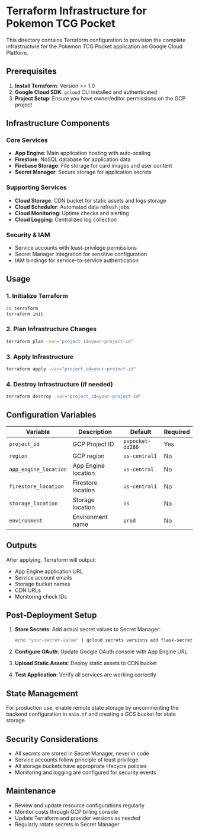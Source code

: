 # Terraform Infrastructure for Pokemon TCG Pocket

This directory contains Terraform configuration to provision the complete infrastructure for the Pokemon TCG Pocket application on Google Cloud Platform.

## Prerequisites

1. **Install Terraform**: Version >= 1.0
2. **Google Cloud SDK**: `gcloud` CLI installed and authenticated
3. **Project Setup**: Ensure you have owner/editor permissions on the GCP project

## Infrastructure Components

### Core Services
- **App Engine**: Main application hosting with auto-scaling
- **Firestore**: NoSQL database for application data
- **Firebase Storage**: File storage for card images and user content
- **Secret Manager**: Secure storage for application secrets

### Supporting Services
- **Cloud Storage**: CDN bucket for static assets and logs storage
- **Cloud Scheduler**: Automated data refresh jobs
- **Cloud Monitoring**: Uptime checks and alerting
- **Cloud Logging**: Centralized log collection

### Security & IAM
- Service accounts with least-privilege permissions
- Secret Manager integration for sensitive configuration
- IAM bindings for service-to-service authentication

## Usage

### 1. Initialize Terraform
```bash
cd terraform
terraform init
```

### 2. Plan Infrastructure Changes
```bash
terraform plan -var="project_id=your-project-id"
```

### 3. Apply Infrastructure
```bash
terraform apply -var="project_id=your-project-id"
```

### 4. Destroy Infrastructure (if needed)
```bash
terraform destroy -var="project_id=your-project-id"
```

## Configuration Variables

| Variable | Description | Default | Required |
|----------|-------------|---------|----------|
| `project_id` | GCP Project ID | `pvpocket-dd286` | Yes |
| `region` | GCP region | `us-central1` | No |
| `app_engine_location` | App Engine location | `us-central` | No |
| `firestore_location` | Firestore location | `us-central1` | No |
| `storage_location` | Storage location | `US` | No |
| `environment` | Environment name | `prod` | No |

## Outputs

After applying, Terraform will output:
- App Engine application URL
- Service account emails
- Storage bucket names
- CDN URLs
- Monitoring check IDs

## Post-Deployment Setup

1. **Store Secrets**: Add actual secret values to Secret Manager:
   ```bash
   echo "your-secret-value" | gcloud secrets versions add flask-secret-key --data-file=-
   ```

2. **Configure OAuth**: Update Google OAuth console with App Engine URL

3. **Upload Static Assets**: Deploy static assets to CDN bucket

4. **Test Application**: Verify all services are working correctly

## State Management

For production use, enable remote state storage by uncommenting the backend configuration in `main.tf` and creating a GCS bucket for state storage.

## Security Considerations

- All secrets are stored in Secret Manager, never in code
- Service accounts follow principle of least privilege
- All storage buckets have appropriate lifecycle policies
- Monitoring and logging are configured for security events

## Maintenance

- Review and update resource configurations regularly
- Monitor costs through GCP billing console
- Update Terraform and provider versions as needed
- Regularly rotate secrets in Secret Manager